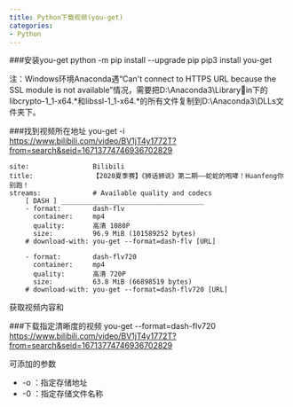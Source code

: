 ```yaml
---
title: Python下载视频(you-get)
categories:
- Python
---
```

###安装you-get
python -m pip install --upgrade pip
pip3 install you-get

注：Windows环境Anaconda遇“Can't connect to HTTPS URL because the SSL module is not available”情况，需要把D:\Anaconda3\Libraryin下的libcrypto-1_1-x64.*和libssl-1_1-x64.*的所有文件复制到D:\Anaconda3\DLLs文件夹下。

###找到视频所在地址
you-get -i https://www.bilibili.com/video/BV1jT4y1772T?from=search&seid=16713774746936702829
```
site:                Bilibili
title:               【2020夏季赛】《狮话狮说》第二期——蛇蛇的咆哮！Huanfeng你别跑！
streams:             # Available quality and codecs
    [ DASH ] ____________________________________
    - format:        dash-flv
      container:     mp4
      quality:       高清 1080P
      size:          96.9 MiB (101589252 bytes)
    # download-with: you-get --format=dash-flv [URL]

    - format:        dash-flv720
      container:     mp4
      quality:       高清 720P
      size:          63.8 MiB (66898519 bytes)
    # download-with: you-get --format=dash-flv720 [URL]
```
获取视频内容和

###下载指定清晰度的视频
you-get --format=dash-flv720 https://www.bilibili.com/video/BV1jT4y1772T?from=search&seid=16713774746936702829

可添加的参数
- -o ：指定存储地址
- -0 ：指定存储文件名称
